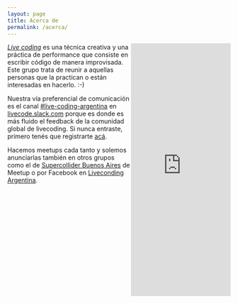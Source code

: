 ```yaml
---
layout: page
title: Acerca de
permalink: /acerca/
---
```


<iframe style="float: right" width="225" height="570" src="https://meetu.ps/3bf0yW" frameborder="0"></iframe>

*[Live coding][livecoding]* es una técnica creativa y una práctica de
performance que consiste en escribir código de manera improvisada.  Este grupo
trata de reunir a aquellas personas que la practican o están interesadas en
hacerlo. :-)

Nuestra vía preferencial de comunicación es el canal [#live-coding-argentina][canal]
en [livecode.slack.com][slack] porque es donde es más fluido el feedback de la comunidad 
global de livecoding.  Si nunca entraste, primero tenés que registrarte [acá][invite].

Hacemos meetups cada tanto y solemos anunciarlas también en otros grupos como el de [Supercollider Buenos Aires][meetup] 
de Meetup o por Facebook en [Liveconding Argentina][facebook].

[livecoding]: https://en.wikipedia.org/wiki/Live_coding
[meetup]: https://www.meetup.com/es-ES/supercollider/
[facebook]: https://www.facebook.com/groups/133664087347777
[canal]: http://livecode.slack.com/messages/live-coding-argentina
[slack]: http://livecode.slack.com/
[invite]: http://live-code-slack.herokuapp.com/
